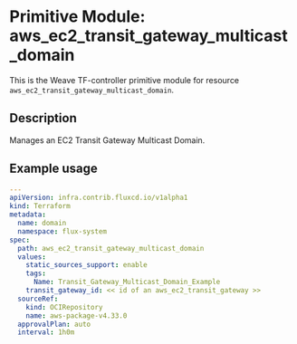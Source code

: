 
# Primitive Module: aws_ec2_transit_gateway_multicast_domain

This is the Weave TF-controller primitive module for resource `aws_ec2_transit_gateway_multicast_domain`.

## Description

Manages an EC2 Transit Gateway Multicast Domain.

## Example usage

```yaml
---
apiVersion: infra.contrib.fluxcd.io/v1alpha1
kind: Terraform
metadata:
  name: domain
  namespace: flux-system
spec:
  path: aws_ec2_transit_gateway_multicast_domain
  values:
    static_sources_support: enable
    tags:
      Name: Transit_Gateway_Multicast_Domain_Example
    transit_gateway_id: << id of an aws_ec2_transit_gateway >>
  sourceRef:
    kind: OCIRepository
    name: aws-package-v4.33.0
  approvalPlan: auto
  interval: 1h0m
```
